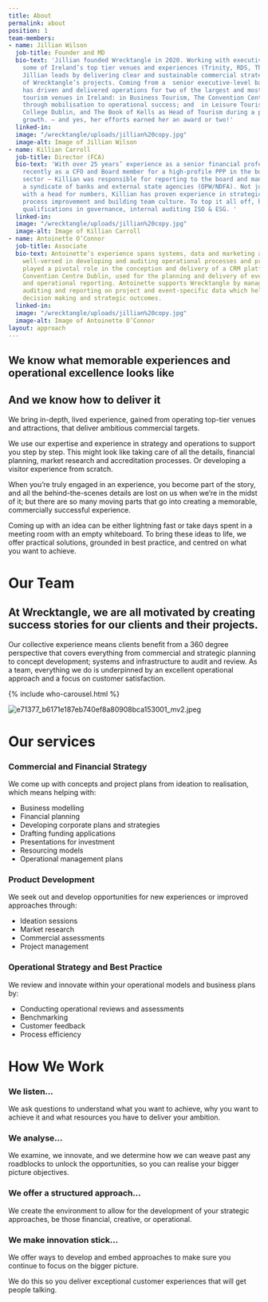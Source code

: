 ```yaml
---
title: About
permalink: about
position: 1
team-members:
- name: Jillian Wilson
  job-title: Founder and MD
  bio-text: 'Jillian founded Wrecktangle in 2020. Working with executive teams in
    some of Ireland’s top tier venues and experiences (Trinity, RDS, Theatre of Light),
    Jillian leads by delivering clear and sustainable commercial strategies for all
    of Wrecktangle’s projects. Coming from a  senior executive-level background, Jillian
    has driven and delivered operations for two of the largest and most successful
    tourism venues in Ireland: in Business Tourism, The Convention Centre Dublin (CCD)
    through mobilisation to operational success; and  in Leisure Tourism, at Trinity
    College Dublin, and The Book of Kells as Head of Tourism during a period of exceptional
    growth. – and yes, her efforts earned her an award or two!'
  linked-in: 
  image: "/wrecktangle/uploads/jillian%20copy.jpg"
  image-alt: Image of Jillian Wilson
- name: Killian Carroll
  job-title: Director (FCA)
  bio-text: 'With over 25 years’ experience as a senior financial professional – most
    recently as a CFO and Board member for a high-profile PPP in the business tourism
    sector – Killian was responsible for reporting to the board and managing the relationship  with
    a syndicate of banks and external state agencies (OPW/NDFA). Not just someone
    with a head for numbers, Killian has proven experience in strategic planning,
    process improvement and building team culture. To top it all off, he also holds
    qualifications in governance, internal auditing ISO & ESG. '
  linked-in: 
  image: "/wrecktangle/uploads/jillian%20copy.jpg"
  image-alt: Image of Killian Carroll
- name: Antoinette O’Connor
  job-title: Associate
  bio-text: Antoinette’s experience spans systems, data and marketing and she  is
    well-versed in developing and auditing operational processes and procedures. She
    played a pivotal role in the conception and delivery of a CRM platform in the
    Convention Centre Dublin, used for the planning and delivery of events and financial
    and operational reporting. Antoinette supports Wrecktangle by managing, analysing,
    auditing and reporting on project and event-specific data which helps drive commercial
    decision making and strategic outcomes.
  linked-in: 
  image: "/wrecktangle/uploads/jillian%20copy.jpg"
  image-alt: Image of Antoinette O’Connor
layout: approach
---
```


## **We know what memorable experiences and operational excellence looks like** 
## And we know how to deliver it

We bring in-depth, lived experience, gained from operating top-tier venues and attractions, that deliver ambitious commercial targets.

We use our expertise and experience in strategy and operations to support you step by step. This might look like taking care of all the details, financial planning, market research and accreditation processes. Or developing a visitor experience from scratch.

When you’re truly engaged in an experience, you become part of the story, and all the behind-the-scenes details are lost on us when we’re in the midst of it; but there are so many moving parts that go into creating a memorable, commercially successful experience.

Coming up with an idea can be either lightning fast or take days spent in a meeting room with an empty whiteboard. To bring these ideas to life, we offer practical solutions, grounded in best practice, and centred on what you want to achieve.

# Our Team

## At Wrecktangle, we are all motivated by creating success stories for our clients and their projects. 

Our collective experience means clients benefit from a 360 degree perspective that covers everything from commercial and strategic planning to concept development; systems and infrastructure to audit and review. As a team, everything we do is underpinned by an excellent operational approach and a focus on customer satisfaction.

{% include who-carousel.html %}

![e71377_b6171e187eb740ef8a80908bca153001_mv2.jpeg](/uploads/e71377_b6171e187eb740ef8a80908bca153001_mv2.jpeg)

# Our services

### Commercial and Financial Strategy
We come up with concepts and project plans from ideation to realisation, which means helping with:
* Business modelling
* Financial planning 
* Developing corporate plans and strategies
* Drafting funding applications 
* Presentations for investment 
* Resourcing models
* Operational management plans

### Product Development
We seek out and develop opportunities for new experiences or improved approaches through:
* Ideation sessions
* Market research 
* Commercial assessments
* Project management 

### Operational Strategy and Best Practice
We review and innovate within your operational models and business plans by:
* Conducting operational reviews and assessments
* Benchmarking
* Customer feedback
* Process efficiency 

# How We Work
### We listen…
We ask questions to understand what you want to achieve, why you want to achieve it and what resources you have to deliver your ambition.

### We analyse…
​We examine, we innovate, and we determine how we can weave past any roadblocks to unlock the opportunities, so you can realise your bigger picture objectives.

### We offer a structured approach… 
We create the environment to allow for the development of your strategic approaches, be those financial, creative, or operational.

### We make innovation stick…
We offer ways to develop and embed approaches to make sure you continue to focus on the bigger picture. 

We do this so you deliver exceptional customer experiences that will get people talking. 

